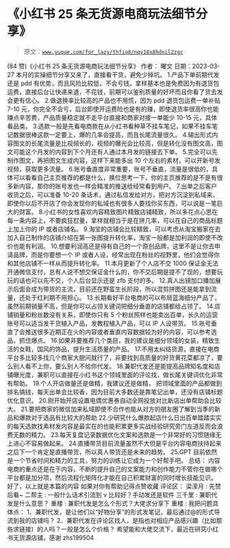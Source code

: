 # 《小红书 25 条无货源电商玩法细节分享》

> 原文：[`www.yuque.com/for_lazy/thfiu8/nqy18x8hdnil2zgc`](https://www.yuque.com/for_lazy/thfiu8/nqy18x8hdnil2zgc)

<ne-h2 id="f5454713" data-lake-id="f5454713"><ne-heading-ext><ne-heading-anchor></ne-heading-anchor><ne-heading-fold></ne-heading-fold></ne-heading-ext><ne-heading-content><ne-text id="ueecab6cc">(84 赞)《小红书 25 条无货源电商玩法细节分享》</ne-text></ne-heading-content></ne-h2> <ne-p id="u24b3b72c" data-lake-id="u24b3b72c"><ne-text id="u499f6e22">作者： 曜文</ne-text></ne-p> <ne-p id="uac4ca8d2" data-lake-id="uac4ca8d2"><ne-text id="u3e3c0afc">日期：2023-03-27</ne-text></ne-p> <ne-p id="uaae63a5d" data-lake-id="uaae63a5d"><ne-text id="ue5630533">本月的实操细节分享又来了，直接看干货，避免少掉坑。</ne-text></ne-p> <ne-p id="udbc879e5" data-lake-id="udbc879e5"><ne-text id="udccb5c9a">1.产品下单前期代发还是 pdd 有优势，而且风险比较低，不会亏钱，拿样基本也是免费因为有退货包运费，直接后台让快递来退，不花钱，前期可以鉴别质量的好坏而且你看了货去发会更有信心。</ne-text></ne-p> <ne-p id="uc41cbe08" data-lake-id="uc41cbe08"><ne-text id="u3e905275">2.做退换率比较高的产品也不用慌，因为 pdd 退货包运费一单补贴 7-10 元，你完全不会亏，后台即使开运费险也是有的赚，即使退货率很高你也能赚点辛苦费，产品质量稳定就不走平台直接和商家对接一单能少 10-15 元，具体看品类。</ne-text></ne-p> <ne-p id="u1eae346b" data-lake-id="u1eae346b"><ne-text id="u15f584dd">3.选款一般是先看电商款在从小红书看种草不挂车笔记，如果不挂车笔记数据很棒这款一定要上，爆的几率会提高，而且长尾流量很久。</ne-text></ne-p> <ne-p id="uce476564" data-lake-id="uce476564"><ne-text id="u8b3fbe27">4.输出形式内容图文的长尾流量是比视频长的，视频的曝光会比较高，但是转化没有图文高，图文可能这个月发的内容到下个月还有人通过本月发的链接去下单。</ne-text></ne-p> <ne-p id="u950138cd" data-lake-id="u950138cd"><ne-text id="ue80e6d30">5.完全可以先制作图文，再把图文生成内容，这样下来能多出 10 个左右的素材，可以开新号发视频，获取更多流量。</ne-text></ne-p> <ne-p id="u3fa0178d" data-lake-id="u3fa0178d"><ne-text id="u07b3e8e5">6.账号垂直度非常重要，账号不垂直，流量是很低的，具体可以看看自己主页推荐的都是什么，换位思考一下，你的主页推荐的是不是有很多新内容，那你的账号发也一样会精准的推送给经常看到用户。</ne-text></ne-p> <ne-p id="u01951e1e" data-lake-id="u01951e1e"><ne-text id="u8da2d345">7.出单之后客户收货之后，可以准备 10-20 条话术，通过私信发给对方，把对方沉淀到私域来，即使你以后不开店了你会发现你的私域也有很多人要找你买东西，可以说是一笔巨大的财富。</ne-text></ne-p> <ne-p id="u57c5d363" data-lake-id="u57c5d363"><ne-text id="ub337f074">8.小红书的女性喜欢内容精致图片精致店铺精致，所以多花点心思在每一条内容上，不要疯狂怼量，拿样就相当于是在拼几率，可以在自己的商品标题上加上你的 IP 或者店铺名。</ne-text></ne-p> <ne-p id="u79a2509b" data-lake-id="u79a2509b"><ne-text id="u9332dadf">9.淘宝的店铺会比较精致，可以考虑从淘宝搬家在去加入自己制作的店铺介绍在第一张图提升转化率，淘宝一般都是加利润的即使不改价也能有利润。</ne-text></ne-p> <ne-p id="u5532a59e" data-lake-id="u5532a59e"><ne-text id="ud5c0f5d0">10.想要利润高还是得有自己的一个原创品牌，这里不是让你去申请品牌，而是你要想一个 IP 或者人设，经常出现在粉丝的视野里，他们会觉得你和其他店铺不一样从而提升转化率。</ne-text></ne-p> <ne-p id="u7bbadde2" data-lake-id="u7bbadde2"><ne-text id="u020ead7d">11.本月更新了个人店不交 1000 保证金无法开通微信支付，总有人说不想交保证金什么的，你不交后期是提不了现的，想要玩玩的话也可以先不交，个人后台显示还是 zfb 支付的多。</ne-text></ne-p> <ne-p id="u67d0cd1a" data-lake-id="u67d0cd1a"><ne-text id="u9a80a9f7">12.真人出镜加口播加展示后面会成为带货的主流，目前还在野蛮生长阶段，所以混剪拼图还是能拿到流量，还处于红利期不用担心。</ne-text></ne-p> <ne-p id="u18349791" data-lake-id="u18349791"><ne-text id="u84e4c606">13.长期看好平台电商的可以布局蓝海细分产品了，虽然前期销量不高，但是你可以占领关键词把细分垂直的店铺都给占领了。</ne-text></ne-p> <ne-p id="udb74d437" data-lake-id="udb74d437"><ne-text id="u96b2f6e0">14.店铺销量和粉丝数没有关系，即使你只有 5 个粉丝照样也能卖出百单，长久的运营账号可以适当发干货植入产品，发教程植入产品，可以 IP 人设带货。</ne-text></ne-p> <ne-p id="u7f816558" data-lake-id="u7f816558"><ne-text id="u4e71aa4f">15.账号垂直了会推送很多近期正在火的内容或者垂直内容数据较为好的内容，可以参考选品，抓住爆点。</ne-text></ne-p> <ne-p id="ud6e78a01" data-lake-id="ud6e78a01"><ne-text id="u46b537c6">16.如果非要推荐几个类目，我的建议是细分领域的女装，精致生活的女鞋，国风的饰品，提升生活质量的产品。</ne-text></ne-p> <ne-p id="ub1e91a86" data-lake-id="ub1e91a86"><ne-text id="uc15b529f">17.不用太纠结货源，直接在电商平台多比较多找几个商家大胆问就行了，非要找到高质量的好货黄花菜都凉了，要么别人看不上你，要么别人不给你代发。</ne-text></ne-p> <ne-p id="uf47b2f8f" data-lake-id="uf47b2f8f"><ne-text id="u421a9656">18.兼职代发还是能提高品牌知名度和店铺曝光度，兼职可以直接在小红书这个领域里面的评论找，做长尾关键词优化非常有帮助。</ne-text></ne-p> <ne-p id="u917960cf" data-lake-id="u917960cf"><ne-text id="u033e708a">19.个人开店做量还是做精，我建议还是做精， 把领域里面的产品都做到排名搞钱，每天出单会比较香，因为目前大多数还是靠笔记出单，还没有店铺标题优化意识。</ne-text></ne-p> <ne-p id="u4abf4c14" data-lake-id="u4abf4c14"><ne-text id="u89bb0b68">20.刚开始开店设置电偶优惠券自动全网投放对比新店出单帮助会比较大。</ne-text></ne-p> <ne-p id="u20a5a3cd" data-lake-id="u20a5a3cd"><ne-text id="u8406163f">21.要把商家的微信加来私域即使不合作也能从对方的朋友圈了解到当季的新品和爆款对于选品有比较大的帮助</ne-text></ne-p> <ne-p id="u5b30165e" data-lake-id="u5b30165e"><ne-text id="ua3e333f0">22.少研究什么爆款起店什么日出百单踏踏实实的每天选款找素材发内容是最实在的也能积累更多实战经验研究旁门左道反而会浪费无数的精力。</ne-text></ne-p> <ne-p id="u121e0a19" data-lake-id="u121e0a19"><ne-text id="uff6e819c">23.每天复盘记录数据优化文案和选款是一个非常好的习惯随缘无上进心不容易做起来。</ne-text></ne-p> <ne-p id="u6f29fca1" data-lake-id="u6f29fca1"><ne-text id="ua5c707b3">24.直播带货目前流量虽然不大但是平台内容电商扶持起来之后下一个肯定是直播带货，所以真人带货还是未来的趋势。</ne-text></ne-p> <ne-p id="ue638e3e5" data-lake-id="ue638e3e5"><ne-text id="u9c861b75">25.GPT 目前依然是一个节省时间和精力的工具，努力的训练让它成为一个好帮手吧。</ne-text></ne-p> <ne-p id="u50784ba3" data-lake-id="u50784ba3"><ne-text id="u91154ffc">总结：</ne-text></ne-p> <ne-p id="u605571c1" data-lake-id="u605571c1"><ne-text id="u0302686f">内容电商的重点还是在于内容，不断的提升自己的文案能力和创作能力不管你在做哪个平台都是加分项，然后流程化矩阵化才能在自己积累财富的同时增长技能见识。</ne-text></ne-p> <ne-p id="u5975aae1" data-lake-id="u5975aae1"><ne-text id="u4817ff36">好了，以上就是本篇的内容</ne-text></ne-p> <ne-p id="ud16c91dd" data-lake-id="ud16c91dd"><ne-text id="u1ca374a1">如果对你有帮助记得点赞收藏</ne-text></ne-p> <ne-hole id="ubcd9aa31" data-lake-id="ubcd9aa31"><ne-card data-card-name="hr" data-card-type="block" id="K4XqJ" data-event-boundary="card"><ne-p id="u1d31d19e" data-lake-id="u1d31d19e"><ne-text id="u6784d691">评论区：</ne-text></ne-p> <ne-p id="u2523b070" data-lake-id="u2523b070"><ne-text id="ud0d49689">梁潆月 : 先赞后看~</ne-text> <ne-text id="u85153b0f">二帮主 : 一般什么话术引流到 v 比较好？手动发还是软件</ne-text> <ne-text id="u46bc701b">三千里 : 兼职代发是什么意思？</ne-text> <ne-text id="u53d08ca9">重楼 : 兼职代发是怎么个形式？大佬求分享下</ne-text> <ne-text id="u05957466">重楼 : 我把问题具体点：</ne-text> <ne-text id="u20a91c4d">1、兼职代发，是让他们以“好物分享”的形式发笔记，最后通过@的形式导流到我的店铺吗？</ne-text> <ne-text id="u5345be92">2、兼职代发在评论区找人，是指也对相应产品感兴趣（比如那些求链接）的人吗？一般是怎么个价格？</ne-text> <ne-text id="u5e14f637">希望能和大佬交流下，最近在研究小红书无货源店铺，感谢 zhs199504</ne-text></ne-p></ne-card></ne-hole>